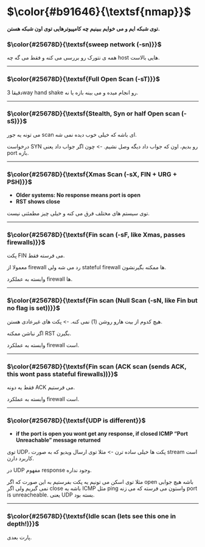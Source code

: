 $\color{#b91646}{\textsf{nmap}}$
=============================================

**توی شبکه ایم و می خوایم ببینیم چه کامپیوترهایی توی اون شبکه هستن.**

### $\color{#25678D}{\textsf{sweep network (-sn)}}$

همه ی نتورک رو بررسی می کنه و فقط می گه چه host هایی بالاست.
_____________
### $\color{#25678D}{\textsf{Full Open Scan (-sT)}}$

دقیقا 3way hand shake رو انجام میده و می بینه بازه یا نه.
__________________
### $\color{#25678D}{\textsf{Stealth, Syn or half Open scan (-sS)}}$

می تونه یه جور scan ای باشه که خیلی خوب دیده نمی شه.

درخواست SYN رو بدیم، اون که جواب داد دیگه وصل نشیم. -> چون اگر جواب داد یعنی port بازه.
________________
### $\color{#25678D}{\textsf{Xmas Scan (-sX, FIN + URG + PSH)}}$

- **Older systems: No response means port is open**
- **RST shows close**

توی سیستم های مختلف فرق می کنه و خیلی چیز مطمئنی نیست.
_______________
### $\color{#25678D}{\textsf{Fin scan (-sF, like Xmas, passes firewalls)}}$

پکت FIN می فرسته فقط.

معمولا از firewall رد می شه ولی stateful firewall ها ممکنه بگیرنشون.

وابسته به عملکرد firewall ها.
____________________
### $\color{#25678D}{\textsf{Fin scan (Null Scan (-sN, like Fin but no flag is set))}}$

هیچ کدوم از بیت هارو روشن (1) نمی کنه. -> پکت های غیرعادی هستن.

اگر نباشن ممکنه RST بگیرن.

وابسته به عملکرد firewall است.
_____________________
### $\color{#25678D}{\textsf{Fin scan (ACK scan (sends ACK, this wont pass stateful firewalls))}}$

فقط یه دونه ACK می فرستیم.

وابسته به عملکرد firewall است.
___________________
### $\color{#25678D}{\textsf{UDP is different}}$

- **if the port is open you wont get any response, if closed ICMP “Port Unreachable” message returned**

توی UDP، پکت ها خیلی ساده ترن -> مثلا توی ارسال ویدیو که به صورت stream است کاربرد دارن.

در UDP مفهوم response وجود نداره.

مثلا توی اسکن می تونیم یه پکت بفرستیم به این صورت که اگر open باشه هیچ جوابی نمی گیریم ولی اگر close باشه یه ICMP مثل ping واستون می فرسته که می زنه port is unreacheable. یعنی UDP بسته بود.

__________________
### $\color{#25678D}{\textsf{Idle scan (lets see this one in depth!)}}$

پارت بعدی.
